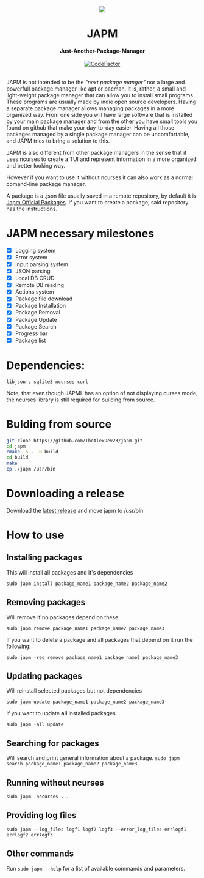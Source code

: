 <div align="center">
  <div>
    <img src="/static/japmgif.gif"/>
  </div>
  <div>
    <h1>JAPM</h1>
    <b>Just-Another-Package-Manager</b>
  </div>
  <br/>
  <div>
    <a href="https://www.codefactor.io/repository/github/thealexdev23/japm"><img src="https://www.codefactor.io/repository/github/thealexdev23/japm/badge" alt="CodeFactor" /></a>
  </div>
</div>
</br>

JAPM is not intended to be the *"next package manger"* nor a large and powerfull package manager like apt or pacman. It is, rather, a small and light-weight package manager that can allow you to install small programs. These programs are usually made by indie open source developers. Having a separate package manager allows managing packages in a more organized way. From one side you will have large software that is installed by your main package manager and from the other you have small tools you found on github that make your day-to-day easier. Having all those packages managed by a single package manager can be uncomfortable, and JAPM tries to bring a solution to this.

JAPM is also different from other package managers in the sense that it uses ncurses to create a TUI and represent information in a more organized and better looking way.

However if you want to use it without ncurses it can also work as a normal comand-line package manager.

A package is a .json file usually saved in a remote repository, by default it is [Japm Official Packages](https://github.com/TheAlexDev23/japm-official-packages). If you want to create a package, said repository has the instructions.

# JAPM necessary milestones
- [x] Logging system
- [x] Error system
- [x] Input parsing system
- [x] JSON parsing
- [x] Local DB CRUD
- [x] Remote DB reading
- [x] Actions system
- [x] Package file download
- [x] Package Installation
- [x] Package Removal
- [x] Package Update
- [x] Package Search
- [x] Progress bar 
- [x] Package list

# Dependencies:

```
libjson-c sqlite3 ncurses curl
```

Note, that even though JAPML has an option of not displaying curses mode, the ncurses library is still required for building from source.

# Bulding from source

```bash
git clone https://github.com/TheAlexDev23/japm.git
cd japm
cmake -S . -B build
cd build
make
cp ./japm /usr/bin
```

# Downloading a release
Download the [latest release](https://github.com/TheAlexDev23/japm/releases/latest) and move japm to /usr/bin

# How to use
## Installing packages

This will install all packages and it's dependencies

`sudo japm install package_name1 package_name2 package_name2`

## Removing packages

Will remove if no packages depend on these.

`sudo japm remove package_name1 package_name2 package_name3`

If you want to delete a package and all packages that depend on it run the following:

`sudo japm -rec remove package_name1 package_name2 package_name3`

## Updating packages

Will reinstall selected packages but not dependencies

`sudo japm update package_name1 package_name2 package_name3`

If you want to update **all** installed packages

`sudo japm -all update`

## Searching for packages

Will search and print general information about a package.
`sudo japm search package_name1 package_name2 package_name3`

## Running without ncurses
`sudo japm -nocurses ...`

## Providing log files
`sudo japm --log_files logf1 logf2 logf3 --error_log_files errlogf1 errlogf2 errlogf3`

## Other commands
Run `sudo japm --help` for a list of available commands and parameters.
